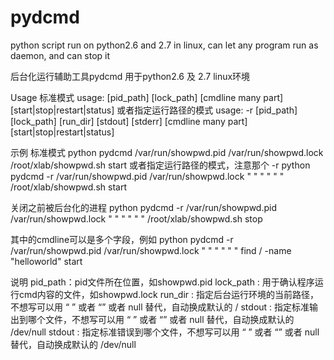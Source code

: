 # pydcmd
python script run on python2.6 and 2.7 in linux, can let any program run as daemon, and can stop it 

后台化运行辅助工具pydcmd 用于python2.6 及 2.7 linux环境

Usage
标准模式
usage: [pid_path] [lock_path] [cmdline many part] [start|stop|restart|status]
或者指定运行路径的模式
usage:  -r [pid_path] [lock_path] [run_dir] [stdout] [stderr] [cmdline many part] [start|stop|restart|status]

示例
标准模式
python pydcmd /var/run/showpwd.pid /var/run/showpwd.lock /root/xlab/showpwd.sh start
或者指定运行路径的模式，注意那个 -r
python pydcmd -r /var/run/showpwd.pid /var/run/showpwd.lock " " " " " " /root/xlab/showpwd.sh start

关闭之前被后台化的进程
python pydcmd -r /var/run/showpwd.pid /var/run/showpwd.lock " " " " " " /root/xlab/showpwd.sh stop

其中的cmdline可以是多个字段，例如
python pydcmd -r /var/run/showpwd.pid /var/run/showpwd.lock " " " " " " find / -name "helloworld" start


说明
pid_path：pid文件所在位置，如showpwd.pid
lock_path : 用于确认程序运行cmd内容的文件，如showpwd.lock
run_dir : 指定后台运行环境的当前路径，不想写可以用 “ ” 或者 “” 或者 null 替代，自动换成默认的 /
stdout : 指定标准输出到哪个文件，不想写可以用 “ ” 或者 “” 或者 null 替代，自动换成默认的 /dev/null
stdout : 指定标准错误到哪个文件，不想写可以用 “ ” 或者 “” 或者 null 替代，自动换成默认的 /dev/null
